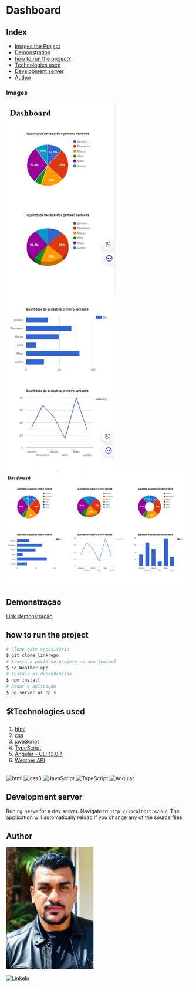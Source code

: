 # Dashboard

## Index

- <a href="#imagens">Images the Project</a>
- <a href="#Demonstracao">Demonstration</a>
- <a href="#rodar">how to run the project?</a>
- <a href="#tecnologias">Technologies used</a>
- <a href="#Development server">Development server</a>
- <a href="#autor">Author</a>

### Images
<img align="center" src="./src/assets/dashboard/img1.png" alt="Imagem do projeto"/>

<img align="center" src="./src/assets/dashboard/img2.png" alt="Imagem do projeto"/>

<img align="center" src="./src/assets/dashboard/img3.png" alt="Imagem do projeto"/>

## Demonstraçao

[Link demonstração](https://dashboardejc.netlify.app/)

## how to run the project

```bash
# Clone este repositório
$ git clone linkrepo
# Acessa a pasta do projeto no seu teminal
$ cd Weather-app
# Instale as dependências
$ npm install
# Rodar a aplicação
$ ng server or ng s
```
## 🛠Technologies used

1. [html](https://developer.mozilla.org/pt-BR/docs/Web/HTML)
2. [css](https://developer.mozilla.org/pt-BR/docs/Web/CSS)
3. [javaScript](https://developer.mozilla.org/pt-BR/docs/Web/JavaScript)
4. [TypeScript](https://www.typescriptlang.org/)
4. [Angular - CLI 13.0.4](https://angular.io/cli)
4. [Weather API](https://openweathermap.org/api)

<div style="dislay: inline_block"> <br />
    <img align="center" alt="html" src="https://img.shields.io/badge/HTML5-E34F26?style=for-the-badge&logo=html5&logoColor=white" />
    <img align="center" alt="css3" src="https://img.shields.io/badge/CSS3-1572B6?style=for-the-badge&logo=css3&logoColor=white" />
    <img align="center" alt="JavaScript" src="https://img.shields.io/badge/JavaScript-323330?style=for-the-badge&logo=javascript&logoColor=F7DF1E" />
    <img align="center" alt="TypeScript" src="https://img.shields.io/badge/TypeScript-007ACC?style=for-the-badge&logo=typescript&logoColor=white" />
    <img align="center" alt="Angular" src="https://img.shields.io/badge/Angular-DD0031?style=for-the-badge&logo=angular&logoColor=white" />
</div>

## Development server

Run `ng serve` for a dev server. Navigate to `http://localhost:4200/`. The application will automatically reload if you change any of the source files.

## Author

![Emílio José Camilo](./src/assets/dashboard/emilio.jpeg)

[![LinkeIn](https://img.shields.io/badge/LinkedIn-0077B5?style=for-the-badge&logo=linkedin&logoColor=white)](https://www.linkedin.com/in/emilio-jos%C3%A9-794955208/)











